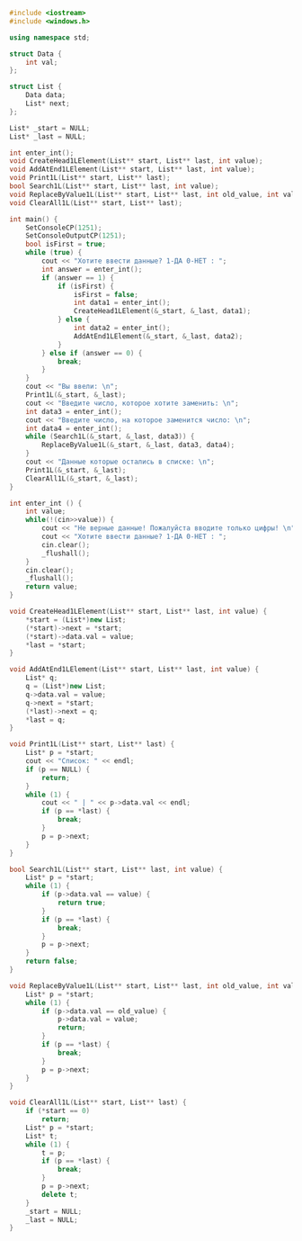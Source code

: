 ﻿```c++
#include <iostream>
#include <windows.h>

using namespace std;

struct Data {
	int val;
};

struct List {
	Data data;
	List* next;
};

List* _start = NULL;
List* _last = NULL;

int enter_int();
void CreateHead1LElement(List** start, List** last, int value);
void AddAtEnd1LElement(List** start, List** last, int value);
void Print1L(List** start, List** last);
bool Search1L(List** start, List** last, int value);
void ReplaceByValue1L(List** start, List** last, int old_value, int value);
void ClearAll1L(List** start, List** last);

int main() {
	SetConsoleCP(1251);
	SetConsoleOutputCP(1251);
	bool isFirst = true;
	while (true) {
		cout << "Хотите ввести данные? 1-ДА 0-НЕТ : ";
		int answer = enter_int();
		if (answer == 1) {
			if (isFirst) {
				isFirst = false;
				int data1 = enter_int();
				CreateHead1LElement(&_start, &_last, data1);
			} else {
				int data2 = enter_int();
				AddAtEnd1LElement(&_start, &_last, data2);
			}
		} else if (answer == 0) {
			break;
		}
	}
	cout << "Вы ввели: \n";
	Print1L(&_start, &_last);
	cout << "Введите число, которое хотите заменить: \n";
	int data3 = enter_int();
	cout << "Введите число, на которое заменится число: \n";
	int data4 = enter_int();
	while (Search1L(&_start, &_last, data3)) {
		ReplaceByValue1L(&_start, &_last, data3, data4);
	}
	cout << "Данные которые остались в списке: \n";
	Print1L(&_start, &_last);
	ClearAll1L(&_start, &_last);
}

int enter_int () {
	int value;
	while(!(cin>>value)) {
		cout << "Не верные данные! Пожалуйста вводите только цифры! \n";
		cout << "Хотите ввести данные? 1-ДА 0-НЕТ : ";
		cin.clear();
		_flushall();
	}
	cin.clear();
	_flushall();
	return value;
}

void CreateHead1LElement(List** start, List** last, int value) {
	*start = (List*)new List;
	(*start)->next = *start;
	(*start)->data.val = value;
	*last = *start;
}

void AddAtEnd1LElement(List** start, List** last, int value) {
	List* q;
	q = (List*)new List;
	q->data.val = value;
	q->next = *start;
	(*last)->next = q;
	*last = q;
}

void Print1L(List** start, List** last) {
	List* p = *start;
	cout << "Список: " << endl;
	if (p == NULL) {
		return;
	}
	while (1) {
		cout << " | " << p->data.val << endl;
		if (p == *last) {
			break;
		}
		p = p->next;
	}
}

bool Search1L(List** start, List** last, int value) {
	List* p = *start;
	while (1) {
		if (p->data.val == value) {
			return true;
		}
		if (p == *last) {
			break;
		}
		p = p->next;
	}
	return false;
}

void ReplaceByValue1L(List** start, List** last, int old_value, int value) {
	List* p = *start;
	while (1) {
		if (p->data.val == old_value) {
			p->data.val = value;
			return;
		}
		if (p == *last) {
			break;
		}
		p = p->next;
	}
}

void ClearAll1L(List** start, List** last) {
	if (*start == 0)
		return;
	List* p = *start;
	List* t;
	while (1) {
		t = p;
		if (p == *last) {
			break;
		}
		p = p->next;
		delete t;
	}
	_start = NULL;
	_last = NULL;
}

```
